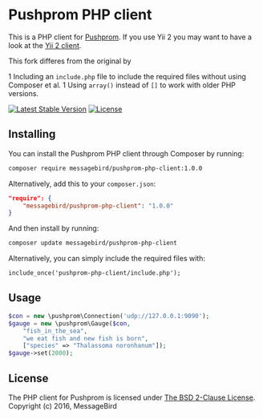 # Pushprom PHP client

This is a PHP client for [Pushprom](https://github.com/messagebird/pushprom). If you use Yii 2 you may want to have a look at the [Yii 2 client](https://github.com/messagebird/pushprom-yii-client).

This fork differes from the original by

1 Including an `include.php` file to include the required files without using Composer et al.
1 Using `array()` instead of `[]` to work with older PHP versions.

[![Latest Stable Version](https://poser.pugx.org/messagebird/pushprom-php-client/v/stable.svg)](https://packagist.org/packages/messagebird/pushprom-php-client)
[![License](https://poser.pugx.org/messagebird/pushprom-php-client/license.svg)](https://packagist.org/packages/messagebird/pushprom-php-client)

## Installing

You can install the Pushprom PHP client through Composer by running:

```bash
composer require messagebird/pushprom-php-client:1.0.0
```

Alternatively, add this to your `composer.json`:

```json
"require": {
    "messagebird/pushprom-php-client": "1.0.0"
}
```

And then install by running:

```bash
composer update messagebird/pushprom-php-client
```

Alternatively, you can simply include the required files with:

```include_once('pushprom-php-client/include.php');```

## Usage

```php
$con = new \pushprom\Connection('udp://127.0.0.1:9090');
$gauge = new \pushprom\Gauge($con,
    "fish_in_the_sea",
    "we eat fish and new fish is born",
    ["species" => "Thalassoma noronhanum"]);
$gauge->set(2000);
```

## License

The PHP client for Pushprom is licensed under [The BSD 2-Clause License](http://opensource.org/licenses/BSD-2-Clause). Copyright (c) 2016, MessageBird
